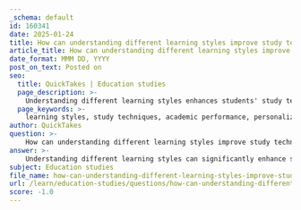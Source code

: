 ```yaml
---
_schema: default
id: 160341
date: 2025-01-24
title: How can understanding different learning styles improve study techniques and academic performance?
article_title: How can understanding different learning styles improve study techniques and academic performance?
date_format: MMM DD, YYYY
post_on_text: Posted on
seo:
  title: QuickTakes | Education studies
  page_description: >-
    Understanding different learning styles enhances students' study techniques and academic performance by allowing personalized learning experiences, improving engagement and comprehension, and fostering a supportive and inclusive educational environment.
  page_keywords: >-
    learning styles, study techniques, academic performance, personalized strategies, engagement, comprehension, diverse resources, inclusive learning, teaching strategies, educational outcomes
author: QuickTakes
question: >-
    How can understanding different learning styles improve study techniques and academic performance?
answer: >-
    Understanding different learning styles can significantly enhance study techniques and improve academic performance by allowing students to tailor their learning experiences to their individual preferences. Here are several ways in which this understanding can be beneficial:\n\n1. **Personalized Study Techniques**: By recognizing their learning style—whether visual, auditory, kinesthetic, or reading/writing—students can adopt study techniques that align with how they learn best. For instance, visual learners may benefit from color-coding their notes and using diagrams, while auditory learners might find it helpful to read their notes aloud or engage in discussions.\n\n2. **Enhanced Engagement**: When students use study methods that resonate with their learning styles, they are more likely to be engaged and motivated. This engagement can lead to deeper understanding and retention of material, as students are actively participating in their learning process.\n\n3. **Improved Comprehension**: Tailoring study strategies to fit learning styles can help clarify complex concepts. For example, kinesthetic learners may grasp abstract ideas better through hands-on activities or experiments, while reading/writing learners might excel with detailed written summaries and essays.\n\n4. **Diverse Resource Utilization**: Understanding learning styles encourages the use of a variety of study resources and techniques. Incorporating methods such as active recall, spaced repetition, and collaborative learning through study groups can cater to different preferences and enhance overall comprehension and retention of material.\n\n5. **Inclusive Learning Environment**: Educators who acknowledge and adapt to diverse learning styles can create a more inclusive classroom. This approach not only supports individual learning needs but also fosters a collaborative atmosphere where students can learn from one another's strengths.\n\n6. **Effective Teaching Strategies**: By understanding the correlation between learning styles and academic success, educators can develop effective teaching strategies that cater to the diverse needs of their students. This can lead to improved academic outcomes and a more supportive learning environment.\n\nIn summary, understanding different learning styles allows students to optimize their study techniques, leading to improved academic performance. By leveraging personalized strategies and diverse resources, students can enhance their learning experiences and achieve better educational outcomes.
subject: Education studies
file_name: how-can-understanding-different-learning-styles-improve-study-techniques-and-academic-performance.md
url: /learn/education-studies/questions/how-can-understanding-different-learning-styles-improve-study-techniques-and-academic-performance
score: -1.0
---
```


&nbsp;